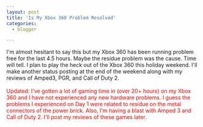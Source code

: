 ```yaml
---
layout: post
title: 'Is My Xbox 360 Problem Resolved'
categories:
  - blogger

---
```


I'm almost hesitant to say this but my Xbox 360 has been running problem free for the last 4.5 hours.  Maybe the residue problem was the cause.  Time will tell.  I plan to play the heck out of the Xbox 360 this holiday weekend.  I'll make another status posting at the end of the weekend along with my reviews of Amped3, PGR, and Call of Duty 2.<br /><br /><span style="color:red">Updated: I've gotten a lot of gaming time in (over 20+ hours) on my Xbox 360 and I have not experienced any new hardware problems.  I guess the problems I experienced on Day 1 were related to residue on the metal connectors of the power brick.  Also, I'm having a blast with Amped 3 and Call of Duty 2.  I'll post my reviews of these games later.</span>
